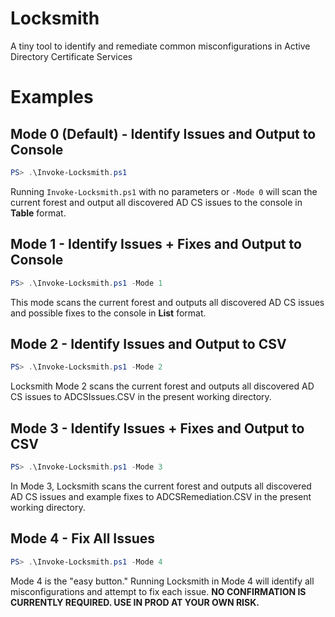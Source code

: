 # Locksmith
A tiny tool to identify and remediate common misconfigurations in Active Directory Certificate Services

# Examples

## Mode 0 (Default) - Identify Issues and Output to Console
``` powershell
PS> .\Invoke-Locksmith.ps1
```
Running `Invoke-Locksmith.ps1` with no parameters or `-Mode 0` will scan the current forest and output all discovered AD CS issues to the console in **Table** format.

## Mode 1 - Identify Issues + Fixes and Output to Console
``` powershell
PS> .\Invoke-Locksmith.ps1 -Mode 1
```
This mode scans the current forest and outputs all discovered AD CS issues and possible fixes to the console in **List** format.

## Mode 2 - Identify Issues and Output to CSV
``` powershell
PS> .\Invoke-Locksmith.ps1 -Mode 2
```
Locksmith Mode 2 scans the current forest and outputs all discovered AD CS issues to ADCSIssues.CSV in the present working directory.

## Mode 3 - Identify Issues + Fixes and Output to CSV
``` powershell
PS> .\Invoke-Locksmith.ps1 -Mode 3
```
In Mode 3, Locksmith scans the current forest and outputs all discovered AD CS issues and example fixes to ADCSRemediation.CSV in the present working directory.

## Mode 4 - Fix All Issues
``` powerShell
PS> .\Invoke-Locksmith.ps1 -Mode 4 
```
Mode 4 is the "easy button." Running Locksmith in Mode 4 will identify all misconfigurations and attempt to fix each issue. **NO CONFIRMATION IS CURRENTLY REQUIRED. USE IN PROD AT YOUR OWN RISK.**
